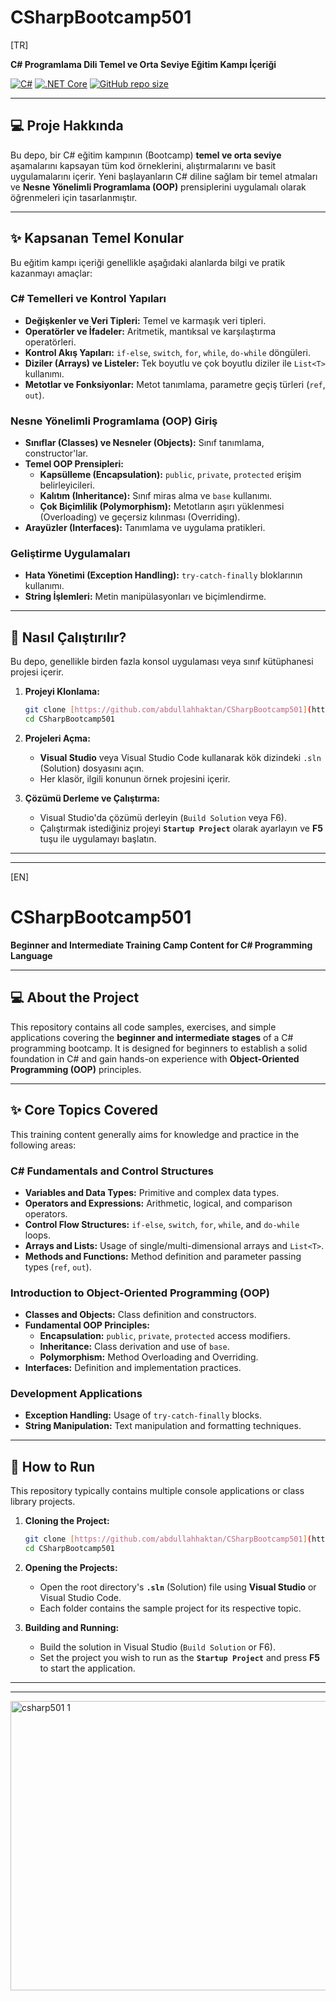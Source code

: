 # CSharpBootcamp501

[TR]

**C# Programlama Dili Temel ve Orta Seviye Eğitim Kampı İçeriği**

[![C#](https://img.shields.io/badge/Language-C%23-blue.svg)](https://docs.microsoft.com/en-us/dotnet/csharp/)
[![.NET Core](https://img.shields.io/badge/Platform-.NET%20(Core)%2F.NET%20Framework-purple.svg)](https://dotnet.microsoft.com/)
[![GitHub repo size](https://img.shields.io/github/repo-size/abdullahhaktan/CSharpBootcamp501)](https://github.com/abdullahhaktan/CSharpBootcamp501)

---

## 💻 Proje Hakkında

Bu depo, bir C# eğitim kampının (Bootcamp) **temel ve orta seviye** aşamalarını kapsayan tüm kod örneklerini, alıştırmalarını ve basit uygulamalarını içerir. Yeni başlayanların C# diline sağlam bir temel atmaları ve **Nesne Yönelimli Programlama (OOP)** prensiplerini uygulamalı olarak öğrenmeleri için tasarlanmıştır.

---

## ✨ Kapsanan Temel Konular

Bu eğitim kampı içeriği genellikle aşağıdaki alanlarda bilgi ve pratik kazanmayı amaçlar:

### C# Temelleri ve Kontrol Yapıları
* **Değişkenler ve Veri Tipleri:** Temel ve karmaşık veri tipleri.
* **Operatörler ve İfadeler:** Aritmetik, mantıksal ve karşılaştırma operatörleri.
* **Kontrol Akış Yapıları:** `if-else`, `switch`, `for`, `while`, `do-while` döngüleri.
* **Diziler (Arrays) ve Listeler:** Tek boyutlu ve çok boyutlu diziler ile `List<T>` kullanımı.
* **Metotlar ve Fonksiyonlar:** Metot tanımlama, parametre geçiş türleri (`ref`, `out`).

### Nesne Yönelimli Programlama (OOP) Giriş
* **Sınıflar (Classes) ve Nesneler (Objects):** Sınıf tanımlama, constructor'lar.
* **Temel OOP Prensipleri:**
    * **Kapsülleme (Encapsulation):** `public`, `private`, `protected` erişim belirleyicileri.
    * **Kalıtım (Inheritance):** Sınıf miras alma ve `base` kullanımı.
    * **Çok Biçimlilik (Polymorphism):** Metotların aşırı yüklenmesi (Overloading) ve geçersiz kılınması (Overriding).
* **Arayüzler (Interfaces):** Tanımlama ve uygulama pratikleri.

### Geliştirme Uygulamaları
* **Hata Yönetimi (Exception Handling):** `try-catch-finally` bloklarının kullanımı.
* **String İşlemleri:** Metin manipülasyonları ve biçimlendirme.

---

## 🚀 Nasıl Çalıştırılır?

Bu depo, genellikle birden fazla konsol uygulaması veya sınıf kütüphanesi projesi içerir.

1.  **Projeyi Klonlama:**
    ```bash
    git clone [https://github.com/abdullahhaktan/CSharpBootcamp501](https://github.com/abdullahhaktan/CSharpBootcamp501)
    cd CSharpBootcamp501
    ```

2.  **Projeleri Açma:**
    * **Visual Studio** veya Visual Studio Code kullanarak kök dizindeki `.sln` (Solution) dosyasını açın.
    * Her klasör, ilgili konunun örnek projesini içerir.

3.  **Çözümü Derleme ve Çalıştırma:**
    * Visual Studio'da çözümü derleyin (`Build Solution` veya F6).
    * Çalıştırmak istediğiniz projeyi **`Startup Project`** olarak ayarlayın ve **F5** tuşu ile uygulamayı başlatın.

---
---

[EN]

# CSharpBootcamp501

**Beginner and Intermediate Training Camp Content for C# Programming Language**

---

## 💻 About the Project

This repository contains all code samples, exercises, and simple applications covering the **beginner and intermediate stages** of a C# programming bootcamp. It is designed for beginners to establish a solid foundation in C# and gain hands-on experience with **Object-Oriented Programming (OOP)** principles.

---

## ✨ Core Topics Covered

This training content generally aims for knowledge and practice in the following areas:

### C# Fundamentals and Control Structures
* **Variables and Data Types:** Primitive and complex data types.
* **Operators and Expressions:** Arithmetic, logical, and comparison operators.
* **Control Flow Structures:** `if-else`, `switch`, `for`, `while`, and `do-while` loops.
* **Arrays and Lists:** Usage of single/multi-dimensional arrays and `List<T>`.
* **Methods and Functions:** Method definition and parameter passing types (`ref`, `out`).

### Introduction to Object-Oriented Programming (OOP)
* **Classes and Objects:** Class definition and constructors.
* **Fundamental OOP Principles:**
    * **Encapsulation:** `public`, `private`, `protected` access modifiers.
    * **Inheritance:** Class derivation and use of `base`.
    * **Polymorphism:** Method Overloading and Overriding.
* **Interfaces:** Definition and implementation practices.

### Development Applications
* **Exception Handling:** Usage of `try-catch-finally` blocks.
* **String Manipulation:** Text manipulation and formatting techniques.

---

## 🚀 How to Run

This repository typically contains multiple console applications or class library projects.

1.  **Cloning the Project:**
    ```bash
    git clone [https://github.com/abdullahhaktan/CSharpBootcamp501](https://github.com/abdullahhaktan/CSharpBootcamp501)
    cd CSharpBootcamp501
    ```

2.  **Opening the Projects:**
    * Open the root directory's **`.sln`** (Solution) file using **Visual Studio** or Visual Studio Code.
    * Each folder contains the sample project for its respective topic.

3.  **Building and Running:**
    * Build the solution in Visual Studio (`Build Solution` or F6).
    * Set the project you wish to run as the **`Startup Project`** and press **F5** to start the application.

---
---

<img width="901" height="463" alt="csharp501 1" src="https://github.com/user-attachments/assets/5f92f352-5176-48cf-adf0-e033b6c9796b" />
